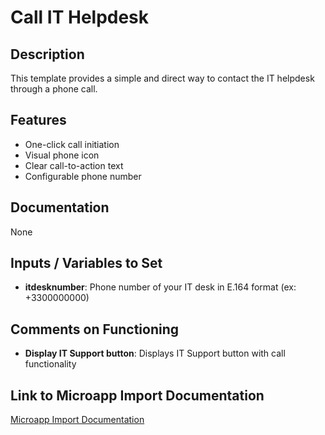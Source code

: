 # Call IT Helpdesk

## Description
This template provides a simple and direct way to contact the IT helpdesk through a phone call.

## Features
- One-click call initiation
- Visual phone icon
- Clear call-to-action text
- Configurable phone number

## Documentation
None

## Inputs / Variables to Set
- **itdesknumber**: Phone number of your IT desk in E.164 format (ex: +3300000000)

## Comments on Functioning
- **Display IT Support button**: Displays IT Support button with call functionality

## Link to Microapp Import Documentation
[Microapp Import Documentation](https://docs.lumapps.com/docs/ls/content/6236515079535869/devportal-l48909819228353757)
